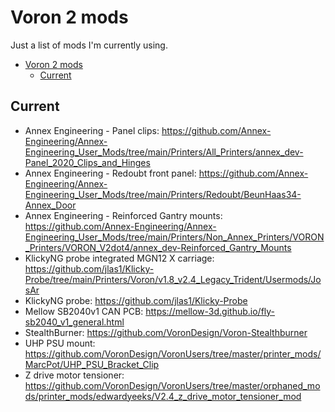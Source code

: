 # Voron 2 mods

Just a list of mods I'm currently using.

- [Voron 2 mods](#voron-2-mods)
  - [Current](#current)

## Current
* Annex Engineering - Panel clips: https://github.com/Annex-Engineering/Annex-Engineering_User_Mods/tree/main/Printers/All_Printers/annex_dev-Panel_2020_Clips_and_Hinges
* Annex Engineering - Redoubt front panel: https://github.com/Annex-Engineering/Annex-Engineering_User_Mods/tree/main/Printers/Redoubt/BeunHaas34-Annex_Door
* Annex Engineering - Reinforced Gantry mounts: https://github.com/Annex-Engineering/Annex-Engineering_User_Mods/tree/main/Printers/Non_Annex_Printers/VORON_Printers/VORON_V2dot4/annex_dev-Reinforced_Gantry_Mounts
* KlickyNG probe integrated MGN12 X carriage: https://github.com/jlas1/Klicky-Probe/tree/main/Printers/Voron/v1.8_v2.4_Legacy_Trident/Usermods/JosAr
* KlickyNG probe: https://github.com/jlas1/Klicky-Probe
* Mellow SB2040v1 CAN PCB: https://mellow-3d.github.io/fly-sb2040_v1_general.html
* StealthBurner: https://github.com/VoronDesign/Voron-Stealthburner
* UHP PSU mount: https://github.com/VoronDesign/VoronUsers/tree/master/printer_mods/MarcPot/UHP_PSU_Bracket_Clip
* Z drive motor tensioner: https://github.com/VoronDesign/VoronUsers/tree/master/orphaned_mods/printer_mods/edwardyeeks/V2.4_z_drive_motor_tensioner_mod
